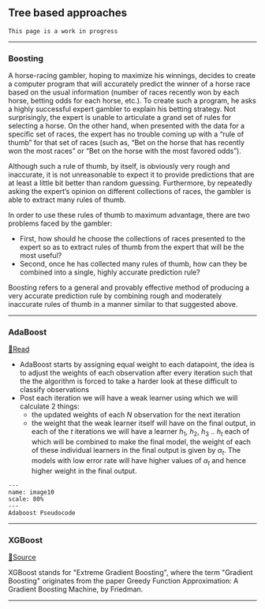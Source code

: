 ## Tree based approaches

```{warning}
This page is a work in progress
```

---

### Boosting

A horse-racing gambler, hoping to maximize his winnings, decides to create a computer program that will accurately predict the winner of a horse race based on the usual information (number of races recently won by each horse, betting odds for each horse, etc.). To create such a program, he asks a highly successful expert gambler to explain his betting strategy. Not surprisingly, the expert is unable to articulate a grand set of rules for selecting a horse. On the other hand, when presented with the data for a specific set of races, the expert has no trouble coming up with a “rule of thumb” for that set of races (such as, “Bet on the horse that has recently won the most races” or “Bet on the horse with the most favored odds”). 

Although such a rule of thumb, by itself, is obviously very rough and inaccurate, it is not unreasonable to expect it to provide predictions that are at least a little bit better than random guessing. Furthermore, by repeatedly asking the expert’s opinion on different collections of races, the gambler is able to extract many rules of thumb.

In order to use these rules of thumb to maximum advantage, there are two problems faced by the gambler:
- First, how should he choose the collections of races presented to the expert so as to extract rules of thumb from the expert that will be the most useful?
- Second, once he has collected many rules of thumb, how can they be combined into a single, highly accurate prediction rule?

Boosting refers to a general and provably effective method of producing a very accurate prediction rule by combining rough and moderately inaccurate rules of thumb in a manner similar to that suggested above.

---

### AdaBoost
[📖Read](https://towardsdatascience.com/log-book-adaboost-the-math-behind-the-algorithm-a014c8afbbcc)

- AdaBoost starts by assigning equal weight to each datapoint, the idea is to adjust the weights of each observation after every iteration such that the the algorithm is forced to take a harder look at these difficult to classify observations
- Post each iteration we will have a weak learner using which we will calculate 2 things:
	- the updated weights of each $N$ observation for the next iteration
	- the weight that the weak learner itself will have on the final output, in each of the $t$ iterations we will have a learner $h_1$, $h_2$, $h_3$ .. $h_t$ each of which will be combined to make the final model, the weight of each of these individual learners in the final output is given by $\alpha_t$. The models with low error rate will have higher values of $\alpha_t$ and hence higher weight in the final output.

```{figure} ../Algorithms/images/image10.PNG
---
name: image10
scale: 80%
---
Adaboost Pseudocode
```

---

### XGBoost
[📖Source](https://towardsdatascience.com/log-book-xgboost-the-math-behind-the-algorithm-54ddc5008850)

XGBoost stands for "Extreme Gradient Boosting", where the term "Gradient Boosting" originates from the paper Greedy Function Approximation: A Gradient Boosting Machine, by Friedman. 



---
